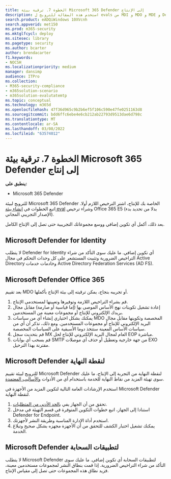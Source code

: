 ```yaml
---
title: الخطوة 7. ترقية بيئة Microsoft 365 Defender إلى الإنتاج
description: استخدم هذه المقالة للترويج ل evals من MDI و MDO و MDE و Defender لتطبيقات السحابة إلى بيئتك المباشرة في Microsoft 365 Defender أو M365D.
search.product: eADQiWindows 10XVcnh
search.appverid: met150
ms.prod: m365-security
ms.mktglfcycl: deploy
ms.sitesec: library
ms.pagetype: security
ms.author: bcarter
author: brendacarter
f1.keywords:
- NOCSH
ms.localizationpriority: medium
manager: dansimp
audience: ITPro
ms.collection:
- M365-security-compliance
- m365solution-scenario
- m365solution-evalutatemtp
ms.topic: conceptual
ms.technology: m365d
ms.openlocfilehash: 47f36d965c9b2b6ef5f106c590e47fe0251163d8
ms.sourcegitcommit: bdd6ffc6ebe4e6cb212ab22793d9513dae6d798c
ms.translationtype: MT
ms.contentlocale: ar-SA
ms.lasthandoff: 03/08/2022
ms.locfileid: "63574012"
---
```

# <a name="step-7-promote-your-microsoft-365-defender-evaluation-environment-to-production"></a>الخطوة 7. ترقية بيئة Microsoft 365 Defender إلى إنتاج

**ينطبق على:**
- Microsoft 365 Defender

للترويج لبيئة Microsoft 365 Defender الخاصة بك للإنتاج، اشتر الترخيص اللازم أولا. اتبع الخطوات في [إنشاء بيئة eval](eval-create-eval-environment.md) وشراء ترخيص Office 365 E5 (بدلا من تحديد بدء الإصدار التجريبي المجاني).

بعد ذلك، أكمل أي تكوين إضافي ووسع مجموعاتك التجريبية حتى تصل إلى الإنتاج الكامل.

## <a name="microsoft-defender-for-identity"></a>Microsoft Defender for Identity

لا يتطلب Defender for Identity أي تكوين إضافي. ما عليك سوى التأكد من شراء التراخيص الضرورية وتثبيت المستشعر على كل وحدات التحكم في مجال Active Directory وخادمات خدمات Active Directory Federation Services (AD FS).

## <a name="microsoft-defender-for-office-365"></a>Microsoft Defender Office 365

بعد تقييم MDO أو تجريبه بنجاح، يمكن ترقيته إلى بيئة الإنتاج بأكملها.

1. قم بشراء التراخيص اللازمة وتوفيرها وتعيينها لمستخدمي الإنتاج.
2. إعادة تشغيل تكوينات نهج الأساس الموصى بها (إما قياسية أو صارمة) مقابل مجال بريدك الإلكتروني للإنتاج أو مجموعات معينة من المستخدمين.
3. يمكنك بشكل اختياري إنشاء أي من سياسات MDO المخصصة وتكوينها مقابل مجال البريد الإلكتروني للإنتاج أو مجموعات المستخدمين.  ومع ذلك، تذكر أن أي من سياسات الأساس المعينة ستتخذ دوما الأسبقية على السياسات المخصصة.
4. قم بتحديث سجل MX العام لمجال البريد الإلكتروني للإنتاج لحل EOP مباشرة.
5. قم بسحب أي بوابات SMTP من جهة خارجية وتعطيل أو حذف أي موصلات EXO مقترنة بهذا الترحيل.

## <a name="microsoft-defender-for-endpoint"></a>Microsoft Defender لنقطة النهاية

للترويج لبيئة تقييم Microsoft Defender لنقطة النهاية من التجربة إلى الإنتاج، ما عليك سوى تهيئة المزيد من نقاط النهاية للخدمة باستخدام أي من الأدوات [والأساليب المعتمدة](../defender-endpoint/onboard-configure.md).

استخدم الإرشادات العامة التالية لتكوين المزيد من الأجهزة في Microsoft Defender لنقطة النهاية.

1. تحقق من أن الجهاز يفي [بالحد الأدنى من المتطلبات](../defender-endpoint/minimum-requirements.md).
2. استنادا إلى الجهاز، اتبع خطوات التكوين المتوفرة في قسم التهيئة في مدخل Defender for Endpoint.
3. استخدم أداة الإدارة المناسبة وطريقة النشر لأجهزتك.
4. يمكنك تشغيل اختبار الكشف للتحقق من أن الأجهزة مجهزه بشكل صحيح وتبلاغ الخدمة.

## <a name="microsoft-defender-for-cloud-apps"></a>Microsoft Defender لتطبيقات السحابة

لا يتطلب Microsoft Defender لتطبيقات السحابة أي تكوين إضافي. ما عليك سوى التأكد من شراء التراخيص الضرورية. إذا قمت بنطاق النشر لمجموعات مستخدمين معينة، فزيد نطاق هذه المجموعات حتى تصل إلى مقياس الإنتاج.

